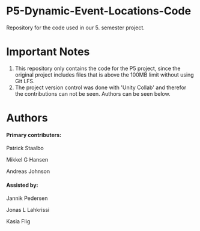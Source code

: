 # P5-Dynamic-Event-Locations-Code
Repository for the code used in our 5. semester project.

# Important Notes
1) This repository only contains the code for the P5 project, since the original project includes files that is above the 100MB limit without using Git LFS.
2) The project version control was done with 'Unity Collab' and therefor the contributions can not be seen. Authors can be seen below.

# Authors

#### Primary contributers:

Patrick Staalbo

Mikkel G Hansen

Andreas Johnson

#### Assisted by:
Jannik Pedersen

Jonas L Lahkrissi

Kasia Flig
